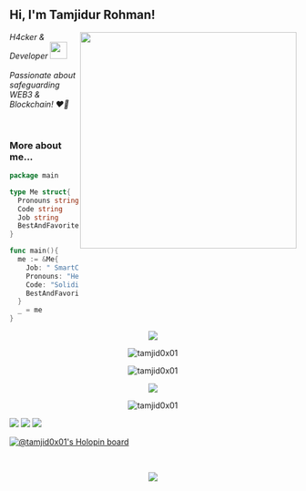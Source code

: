 <h2> Hi, I'm Tamjidur Rohman!</h2>
<img align='right' src="https://github-readme-stats-sigma-five.vercel.app/api?username=tamjid0x01&show_icons=true&theme=radical" width="380">
<p><em>  H4cker & Developer  <img src="https://media.giphy.com/media/WUlplcMpOCEmTGBtBW/giphy.gif" width="30"><br><br>
Passionate about safeguarding WEB3 & Blockchain! ❤️🔐 
    </em></p>

<br>


### More about me...
```go
package main

type Me struct{
  Pronouns string
  Code string
  Job string
  BestAndFavoriteSkill string
}

func main(){
  me := &Me{
    Job: " SmartContracts Security Research & Audit",
    Pronouns: "He/Him",
    Code: "Solidity, Go and Python and Everythings",
    BestAndFavoriteSkill: "Smart contract Security, WEB3 & Blockchain :D"
  }
  _ = me
}
```

<p align="center">
  <a href="https://github.com/fairyland0926"><img src="https://readme-typing-svg.herokuapp.com/?lines=H4cker%20%26%20Developer;%20Smart%20Contract%20Security%20Auditor;Always%20learning%20new%20tech&font=Input&center=true&width=750&height=120&color=4cdd0b&vCenter=true&size=40%15"></a>
</p>
   
   <p align="center">

 <img src="https://github-profile-trophy.vercel.app/?username=tamjid0x01&theme=matrix&row=1" alt="tamjid0x01" />
</p>

   <p align="center">
 <img src="https://komarev.com/ghpvc/?username=tamjid0x01&label=Views&color=lightgrey&style=flat-square" alt="tamjid0x01" /> 
 </p>
 
 <p align="center">

<a href="https://github.com/anuraghazra/github-readme-stats">
  <img align="center" src="https://github-readme-stats.vercel.app/api/top-langs/?username=tamjid0x01&layout=compact&langs_count=8&theme=omni&hide_border=true" />
</a>
  </p>
 <p align="center">
<img align="center" src="https://github-readme-streak-stats.herokuapp.com/?user=tamjid0x01&theme=omni&hide_border=true" alt="tamjid0x01" />

   </p>
   
[![](https://img.shields.io/twitter/follow/tamjid0x01?color=gray&logo=twitter&label=%40tamjid0x01&style=flat)](https://twitter.com/tamjid0x01)
[![](https://img.shields.io/github/followers/tamjid0x01?color=gray&label=%40tamjid0x01&logo=GitHub)](https://github.com/tamjid0x01)
[![](https://img.shields.io/github/stars/tamjid0x01?color=gray&logo=GitHub)](https://github.com/tamjid0x01)


   
[![@tamjid0x01's Holopin board](https://holopin.io/api/user/board?user=tamjid0x01)](https://holopin.io/@tamjid0x01)

<br>

<p align="center">
<img src="https://github.com/user-attachments/assets/9ec3fed0-45ff-4cb3-988c-f8cd66e85082">
</p>


<br>


